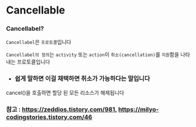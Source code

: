 # Cancellable

### Cancellabel?

`Cancellabel`은 `프로토콜`입니다

`Cancellabel의 정의`는 `activity` 또는 `action`이 `취소(cancellation)`를 `지원`함을 나타내는 프로토콜입니다

* ### 쉽게 말하면 이걸 채택하면 취소가 가능하다는 말입니다

cancel()을 호출하면 할당 된 모든 리소스가 해제됩니다

### 참고 : https://zeddios.tistory.com/981, https://milyo-codingstories.tistory.com/46

